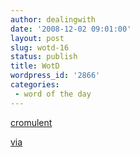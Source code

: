 ```yaml
---
author: dealingwith
date: '2008-12-02 09:01:00'
layout: post
slug: wotd-16
status: publish
title: WotD
wordpress_id: '2866'
categories:
 - word of the day
---
```


[cromulent][1]

[via][2]

   [1]: http://en.wiktionary.org/wiki/cromulent

   [2]: http://www.37signals.com/svn/posts/1441-announcing-our-new-book-deal

